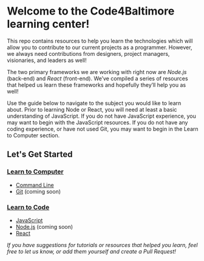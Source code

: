 # Welcome to the Code4Baltimore learning center!

This repo contains resources to help you learn the technologies which will allow you to contribute to our current projects as a programmer.  However, we always need contributions from designers, project managers, visionaries, and leaders as well!

The two primary frameworks we are working with right now are *Node.js* (back-end) and *React* (front-end).  We’ve compiled a series of resources that helped us learn these frameworks and hopefully they’ll help you as well!

Use the guide below to navigate to the subject you would like to learn about.  Prior to learning Node or React, you will need at least a basic understanding of JavaScript.  If you do not have JavaScript experience, you may want to begin with the JavaScript resources.  If you do not have any coding experience, or have not used Git, you may want to begin in the Learn to Computer section.


## Let's Get Started
### [Learn to Computer](./LearnToComputer)
* [Command Line](./LearnToComputer/CommandLine.md)
* [Git](./LearnToComputer/Git.md) (coming soon)
### [Learn to Code](./LearnToCode)
* [JavaScript](./LearnToCode/JavaScript/JavaScript.md)
* [Node.js](./LearnToCode/Node.js/NodeJS.md) (coming soon)
* [React](./LearnToCode/React/React.md)


*If you have suggestions for tutorials or resources that helped you learn, feel free to let us know, or add them yourself and create a Pull Request!*
